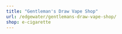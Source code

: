 ```yaml
---
title: "Gentleman's Draw Vape Shop"
url: /edgewater/gentlemans-draw-vape-shop/
shop: e-cigarette
---
```

